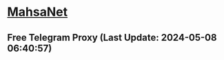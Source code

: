 
# [MahsaNet](https://t.me/mahsa_net)
## Free Telegram Proxy (Last Update: 2024-05-08 06:40:57)

    